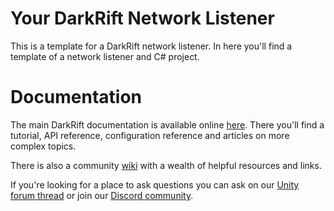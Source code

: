 # Your DarkRift Network Listener
This is a template for a DarkRift network listener. In here you'll find a template of a network listener and C# project.

# Documentation
The main DarkRift documentation is available online [here](https://www.darkriftnetworking.com/DarkRift2/Docs/). There you'll find a tutorial, API reference, configuration reference and articles on more complex topics.

There is also a community [wiki](https://github.com/DarkRiftNetworking/DarkRift/wiki) with a wealth of helpful resources and links.

If you're looking for a place to ask questions you can ask on our [Unity forum thread](https://forum.unity.com/threads/darkrift-networking-2.516271/) or join our [Discord community](https://discordapp.com/invite/cz2FQ6k).
